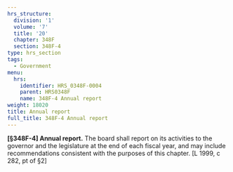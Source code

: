 ```yaml
---
hrs_structure:
  division: '1'
  volume: '7'
  title: '20'
  chapter: 348F
  section: 348F-4
type: hrs_section
tags:
  - Government
menu:
  hrs:
    identifier: HRS_0348F-0004
    parent: HRS0348F
    name: 348F-4 Annual report
weight: 18020
title: Annual report
full_title: 348F-4 Annual report
---
```

**[§348F-4] Annual report.** The board shall report on its activities to the governor and the legislature at the end of each fiscal year, and may include recommendations consistent with the purposes of this chapter. [L 1999, c 282, pt of §2]